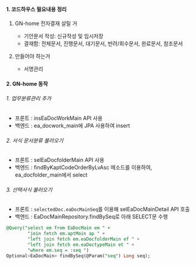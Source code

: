 
#### 1. 코드하우스 필요내용 정리

1. GN-home 전자결재 살릴 거
	- 기안문서 작성: 신규작성 및 임시저장
	- 결재함: 전체문서, 진행문서, 대기문서, 반려/회수문서, 완료문서, 참조문서

2. 만들어야 하는거
	- 서명관리 


#### 2. GN-home 동작

###### 1. 업무분류관리 추가
 - 프론트 : insEaDocWorkMain API 사용 
 - 백엔드 : ea_docwork_main에 JPA 사용하여 insert
###### 2. 서식 문서분류 불러오기
 - 프론트 : selEaDocfolderMain API 사용 
 - 백엔드 : findByKaptCodeOrderByLvAsc 메소드를 이용하여, ea_docfolder_main에서 select

###### 3. 선택서식 불러오기
 - 프론트 : `selectedDoc.eaDocMainSeq`를 이용해 selEaDocMainDetail API 호출
 - 백엔드 : EaDocMainRepository.findBySeq로 아래 SELECT문 수행
```sql
@Query("select em from EaDocMain em " +  
        "join fetch em.aptMain ap " +  
        "left join fetch em.eaDocfolderMain ef " +  
        "left join fetch em.eaDoctypeMain et " +  
        "where em.seq = :seq ")
Optional<EaDocMain> findBySeq(@Param("seq") Long seq);
```